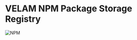 # VELAM NPM Package Storage Registry

![NPM](https://img.shields.io/badge/npm-CB3837?style=for-the-badge&logo=npm&logoColor=white)
